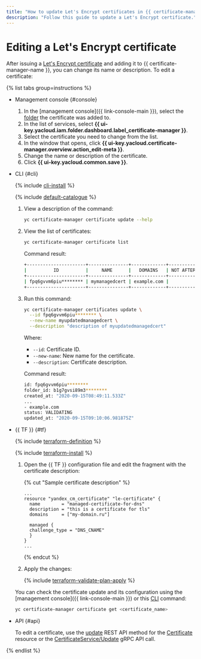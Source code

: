 ```yaml
---
title: "How to update Let's Encrypt certificates in {{ certificate-manager-full-name }}"
description: "Follow this guide to update a Let's Encrypt certificate."
---
```


# Editing a Let's Encrypt certificate

After issuing a [Let's Encrypt certificate](../../concepts/managed-certificate.md) and adding it to {{ certificate-manager-name }}, you can change its name or description. To edit a certificate:

{% list tabs group=instructions %}

- Management console {#console}

   1. In the [management console]({{ link-console-main }}), select the [folder](../../../resource-manager/concepts/resources-hierarchy.md#folder) the certificate was added to.
   1. In the list of services, select **{{ ui-key.yacloud.iam.folder.dashboard.label_certificate-manager }}**.
   1. Select the certificate you need to change from the list.
   1. In the window that opens, click **{{ ui-key.yacloud.certificate-manager.overview.action_edit-meta }}**.
   1. Change the name or description of the certificate.
   1. Click **{{ ui-key.yacloud.common.save }}**.

- CLI {#cli}

   {% include [cli-install](../../../_includes/cli-install.md) %}

   {% include [default-catalogue](../../../_includes/default-catalogue.md) %}

   1. View a description of the command:

      ```bash
      yc certificate-manager certificate update --help
      ```

   1. View the list of certificates:

      ```bash
      yc certificate-manager certificate list
      ```

      Command result:

      ```bash
      +----------------------+---------------+-------------+-----------+---------+------------+
      |          ID          |     NAME      |   DOMAINS   | NOT AFTER |  TYPE   |   STATUS   |
      +----------------------+---------------+-------------+-----------+---------+------------+
      | fpq6gvvm6piu******** | mymanagedcert | example.com |           | MANAGED | VALIDATING |
      +----------------------+---------------+-------------+-----------+---------+------------+
      ```

   1. Run this command:

      ```bash
      yc certificate-manager certificates update \
        --id fpq6gvvm6piu******** \
        --new-name myupdatedmanagedcert \
        --description "description of myupdatedmanagedcert"
      ```

      Where:
      * `--id`: Certificate ID.
      * `--new-name`: New name for the certificate.
      * `--description`: Certificate description.

      Command result:

      ```bash
      id: fpq6gvvm6piu********
      folder_id: b1g7gvsi89m3********
      created_at: "2020-09-15T08:49:11.533Z"
      ...
      - example.com
      status: VALIDATING
      updated_at: "2020-09-15T09:10:06.981875Z"
      ```

- {{ TF }} {#tf}

   {% include [terraform-definition](../../../_tutorials/terraform-definition.md) %}

   {% include [terraform-install](../../../_includes/terraform-install.md) %}

   1. Open the {{ TF }} configuration file and edit the fragment with the certificate description:

      {% cut "Sample certificate description" %}

      ```hcl
      ...
      resource "yandex_cm_certificate" "le-certificate" {
        name        = "managed-certificate-for-dns"
        description = "this is a certificate for tls"
        domains     = ["my-domain.ru"]

        managed {
        challenge_type = "DNS_CNAME"
        }
      }
      ...
      ```

      {% endcut %}

   1. Apply the changes:

      {% include [terraform-validate-plan-apply](../../../_tutorials/terraform-validate-plan-apply.md) %}

   You can check the certificate update and its configuration using the [management console]({{ link-console-main }}) or this [CLI](../../../cli/quickstart.md) command:

   ```bash
   yc certificate-manager certificate get <certificate_name>
   ```

- API {#api}

   To edit a certificate, use the [update](../../api-ref/Certificate/update.md) REST API method for the [Certificate](../../api-ref/Certificate/) resource or the [CertificateService/Update](../../api-ref/grpc/certificate_service.md#Update) gRPC API call.

{% endlist %}
